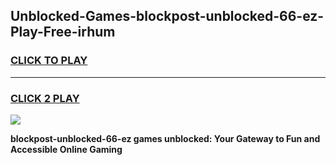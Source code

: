 
## Unblocked-Games-blockpost-unblocked-66-ez-Play-Free-irhum
<h3>
<a href="https://premium76.site?title=blockpost-unblocked-66-ez&ref=10A">CLICK TO PLAY</a></h3>
<hr>

<h3>
<a href="https://premium76.site?title=blockpost-unblocked-66-ez&ref=10A">CLICK 2 PLAY</a>
  
</h3>

<a href="https://premium76.site?title=blockpost-unblocked-66-ez&ref=10A"><img src="https://clearcache.store/games.png"></a>


**blockpost-unblocked-66-ez games unblocked: Your Gateway to Fun and Accessible Online Gaming**
